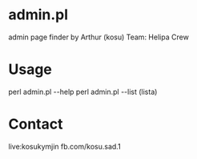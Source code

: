# admin.pl
admin page finder
by Arthur (kosu)
Team: Helipa Crew

# Usage
perl admin.pl --help
perl admin.pl --list (lista)

# Contact
live:kosukymjin
fb.com/kosu.sad.1

